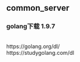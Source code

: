 ## common_server
### golang下载 1.9.7
<br/>
https://golang.org/dl/
<br/>
https://studygolang.com/dl
<br/>